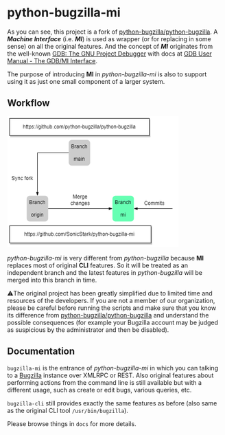 # python-bugzilla-mi

As you can see, this project is a fork of [python-bugzilla/python-bugzilla](https://github.com/python-bugzilla/python-bugzilla). A ***Machine Interface*** (i.e. ***MI***) is used as wrapper (or for replacing in some sense) on all the original features. And the concept of ***MI*** originates from the well-known [GDB: The GNU Project Debugger](https://www.sourceware.org/gdb/) with docs at [GDB User Manual - The GDB/MI Interface](https://sourceware.org/gdb/current/onlinedocs/gdb/GDB_002fMI.html#GDB_002fMI).

The purpose of introducing **MI** in *python-bugzilla-mi* is also to support using it as just one small component of a larger system.


## Workflow

![](./docs/assets/workflow.drawio.png)

*python-bugzilla-mi* is very different from *python-bugzilla* because **MI** replaces most of original **CLI** features. So it will be treated as an independent branch and the latest features in *python-bugzilla* will be merged into this branch in time. 

:warning:The original project has been greatly simplified due to limited time and resources of the developers. If you are not a member of our organization, please be careful before running the scripts and make sure that you know its difference from [python-bugzilla/python-bugzilla](https://github.com/python-bugzilla/python-bugzilla) and understand the possible consequences (for example your Bugzilla account may be judged as suspicious by the administrator and then be disabled).


## Documentation 

`bugzilla-mi` is the entrance of *python-bugzilla-mi* in which you can talking to a [Bugzilla](https://www.bugzilla.org/) instance over XMLRPC or REST. Also original  features about performing actions from the command line is still available but with a different usage, such as create or edit bugs, various queries, etc.

`bugzilla-cli` still provides exactly the same features as before (also same as the original CLI tool `/usr/bin/bugzilla`).

Please browse things in `docs` for more details.
